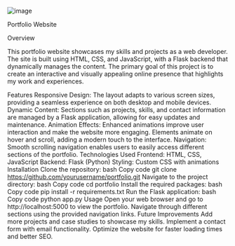![image](https://github.com/user-attachments/assets/c705c552-d4ab-4eb3-bc7c-a81307ccddee)


Portfolio Website

Overview

This portfolio website showcases my skills and projects as a web developer. The site is built using HTML, CSS, and JavaScript, with a Flask backend that dynamically manages the content. The primary goal of this project is to create an interactive and visually appealing online presence that highlights my work and experiences.

Features
Responsive Design: The layout adapts to various screen sizes, providing a seamless experience on both desktop and mobile devices.
Dynamic Content: Sections such as projects, skills, and contact information are managed by a Flask application, allowing for easy updates and maintenance.
Animation Effects: Enhanced animations improve user interaction and make the website more engaging. Elements animate on hover and scroll, adding a modern touch to the interface.
Navigation: Smooth scrolling navigation enables users to easily access different sections of the portfolio.
Technologies Used
Frontend: HTML, CSS, JavaScript
Backend: Flask (Python)
Styling: Custom CSS with animations
Installation
Clone the repository:
bash
Copy code
git clone https://github.com/yourusername/portfolio.git
Navigate to the project directory:
bash
Copy code
cd portfolio
Install the required packages:
bash
Copy code
pip install -r requirements.txt
Run the Flask application:
bash
Copy code
python app.py
Usage
Open your web browser and go to http://localhost:5000 to view the portfolio.
Navigate through different sections using the provided navigation links.
Future Improvements
Add more projects and case studies to showcase my skills.
Implement a contact form with email functionality.
Optimize the website for faster loading times and better SEO.
